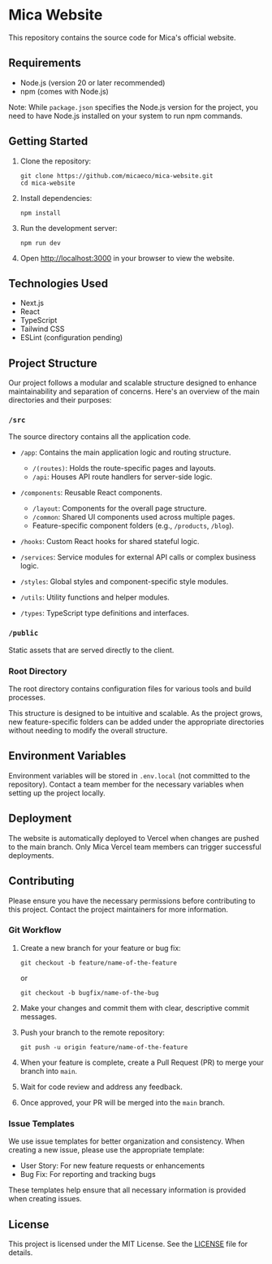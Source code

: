 # Mica Website

This repository contains the source code for Mica's official website.

## Requirements

- Node.js (version 20 or later recommended)
- npm (comes with Node.js)

Note: While `package.json` specifies the Node.js version for the project, you need to have Node.js installed on your system to run npm commands.

## Getting Started

1. Clone the repository:
   ```
   git clone https://github.com/micaeco/mica-website.git
   cd mica-website
   ```

2. Install dependencies:
   ```
   npm install
   ```

3. Run the development server:
   ```
   npm run dev
   ```

4. Open [http://localhost:3000](http://localhost:3000) in your browser to view the website.

## Technologies Used

- Next.js
- React
- TypeScript
- Tailwind CSS
- ESLint (configuration pending)

## Project Structure

Our project follows a modular and scalable structure designed to enhance maintainability and separation of concerns. Here's an overview of the main directories and their purposes:

### `/src`
The source directory contains all the application code.

- `/app`: Contains the main application logic and routing structure.
  - `/(routes)`: Holds the route-specific pages and layouts.
  - `/api`: Houses API route handlers for server-side logic.

- `/components`: Reusable React components.
  - `/layout`: Components for the overall page structure.
  - `/common`: Shared UI components used across multiple pages.
  - Feature-specific component folders (e.g., `/products`, `/blog`).

- `/hooks`: Custom React hooks for shared stateful logic.

- `/services`: Service modules for external API calls or complex business logic.

- `/styles`: Global styles and component-specific style modules.

- `/utils`: Utility functions and helper modules.

- `/types`: TypeScript type definitions and interfaces.

### `/public`
Static assets that are served directly to the client.

### Root Directory
The root directory contains configuration files for various tools and build processes.

This structure is designed to be intuitive and scalable. As the project grows, new feature-specific folders can be added under the appropriate directories without needing to modify the overall structure.

## Environment Variables

Environment variables will be stored in `.env.local` (not committed to the repository). Contact a team member for the necessary variables when setting up the project locally.

## Deployment

The website is automatically deployed to Vercel when changes are pushed to the main branch. Only Mica Vercel team members can trigger successful deployments.

## Contributing

Please ensure you have the necessary permissions before contributing to this project. Contact the project maintainers for more information.

### Git Workflow

1. Create a new branch for your feature or bug fix:
   ```
   git checkout -b feature/name-of-the-feature
   ```
   or
   ```
   git checkout -b bugfix/name-of-the-bug
   ```

2. Make your changes and commit them with clear, descriptive commit messages.

3. Push your branch to the remote repository:
   ```
   git push -u origin feature/name-of-the-feature
   ```

4. When your feature is complete, create a Pull Request (PR) to merge your branch into `main`.

5. Wait for code review and address any feedback.

6. Once approved, your PR will be merged into the `main` branch.

### Issue Templates

We use issue templates for better organization and consistency. When creating a new issue, please use the appropriate template:

- User Story: For new feature requests or enhancements
- Bug Fix: For reporting and tracking bugs

These templates help ensure that all necessary information is provided when creating issues.

## License

This project is licensed under the MIT License. See the [LICENSE](LICENSE) file for details.

